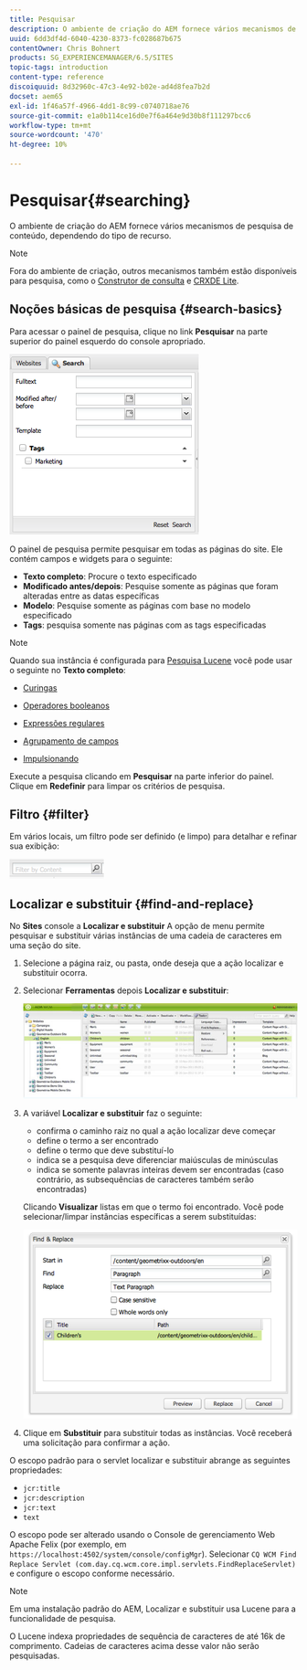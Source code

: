 ```yaml
---
title: Pesquisar
description: O ambiente de criação do AEM fornece vários mecanismos de pesquisa de conteúdo, dependendo do tipo de recurso.
uuid: 6dd3df4d-6040-4230-8373-fc028687b675
contentOwner: Chris Bohnert
products: SG_EXPERIENCEMANAGER/6.5/SITES
topic-tags: introduction
content-type: reference
discoiquuid: 8d32960c-47c3-4e92-b02e-ad4d8fea7b2d
docset: aem65
exl-id: 1f46a57f-4966-4dd1-8c99-c0740718ae76
source-git-commit: e1a0b114ce16d0e7f6a464e9d30b8f111297bcc6
workflow-type: tm+mt
source-wordcount: '470'
ht-degree: 10%

---
```


# Pesquisar{#searching}

O ambiente de criação do AEM fornece vários mecanismos de pesquisa de conteúdo, dependendo do tipo de recurso.

>[!NOTE]
>
>Fora do ambiente de criação, outros mecanismos também estão disponíveis para pesquisa, como o [Construtor de consulta](/help/sites-developing/querybuilder-api.md) e [CRXDE Lite](/help/sites-developing/developing-with-crxde-lite.md).

## Noções básicas de pesquisa {#search-basics}

Para acessar o painel de pesquisa, clique no link **Pesquisar** na parte superior do painel esquerdo do console apropriado.

![chlimage_1-101](assets/chlimage_1-101.png)

O painel de pesquisa permite pesquisar em todas as páginas do site. Ele contém campos e widgets para o seguinte:

* **Texto completo**: Procure o texto especificado
* **Modificado antes/depois**: Pesquise somente as páginas que foram alteradas entre as datas específicas
* **Modelo**: Pesquise somente as páginas com base no modelo especificado
* **Tags**: pesquisa somente nas páginas com as tags especificadas

>[!NOTE]
>
>Quando sua instância é configurada para [Pesquisa Lucene](/help/sites-deploying/queries-and-indexing.md) você pode usar o seguinte no **Texto completo**:
>
>* [Curingas](https://lucene.apache.org/core/5_3_1/queryparser/org/apache/lucene/queryparser/classic/package-summary.html#Wildcard_Searches)
>* [Operadores booleanos](https://lucene.apache.org/core/5_3_1/queryparser/org/apache/lucene/queryparser/classic/package-summary.html#Boolean_operators)
>
>* [Expressões regulares](https://lucene.apache.org/core/5_3_1/queryparser/org/apache/lucene/queryparser/classic/package-summary.html#Regexp_Searches)
>* [Agrupamento de campos](https://lucene.apache.org/core/5_3_1/queryparser/org/apache/lucene/queryparser/classic/package-summary.html#Field_Grouping)
>* [Impulsionando](https://lucene.apache.org/core/5_3_1/queryparser/org/apache/lucene/queryparser/classic/package-summary.html#Boosting_a_Term)
>


Execute a pesquisa clicando em **Pesquisar** na parte inferior do painel. Clique em **Redefinir** para limpar os critérios de pesquisa.

## Filtro {#filter}

Em vários locais, um filtro pode ser definido (e limpo) para detalhar e refinar sua exibição:

![chlimage_1-102](assets/chlimage_1-102.png)

## Localizar e substituir {#find-and-replace}

No **Sites** console a **Localizar e substituir** A opção de menu permite pesquisar e substituir várias instâncias de uma cadeia de caracteres em uma seção do site.

1. Selecione a página raiz, ou pasta, onde deseja que a ação localizar e substituir ocorra.
1. Selecionar **Ferramentas** depois **Localizar e substituir**:

   ![screen_shot_2012-02-15at120346pm](assets/screen_shot_2012-02-15at120346pm.png)

1. A variável **Localizar e substituir** faz o seguinte:

   * confirma o caminho raiz no qual a ação localizar deve começar
   * define o termo a ser encontrado
   * define o termo que deve substituí-lo
   * indica se a pesquisa deve diferenciar maiúsculas de minúsculas
   * indica se somente palavras inteiras devem ser encontradas (caso contrário, as subsequências de caracteres também serão encontradas)

   Clicando **Visualizar** listas em que o termo foi encontrado. Você pode selecionar/limpar instâncias específicas a serem substituídas:

   ![screen_shot_2012-02-15at120719pm](assets/screen_shot_2012-02-15at120719pm.png)

1. Clique em **Substituir** para substituir todas as instâncias. Você receberá uma solicitação para confirmar a ação.

O escopo padrão para o servlet localizar e substituir abrange as seguintes propriedades:

* `jcr:title`
* `jcr:description`
* `jcr:text`
* `text`

O escopo pode ser alterado usando o Console de gerenciamento Web Apache Felix (por exemplo, em `https://localhost:4502/system/console/configMgr`). Selecionar `CQ WCM Find Replace Servlet (com.day.cq.wcm.core.impl.servlets.FindReplaceServlet)` e configure o escopo conforme necessário.

>[!NOTE]
>
>Em uma instalação padrão do AEM, Localizar e substituir usa Lucene para a funcionalidade de pesquisa.
>
>O Lucene indexa propriedades de sequência de caracteres de até 16k de comprimento. Cadeias de caracteres acima desse valor não serão pesquisadas.
